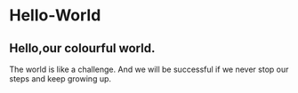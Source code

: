# Hello-World
## Hello,our colourful world.
The world is like a challenge.
And we will be successful if we never stop our steps and keep growing up.
